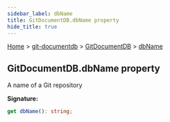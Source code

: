 ```yaml
---
sidebar_label: dbName
title: GitDocumentDB.dbName property
hide_title: true
---
```


[Home](./index.md) &gt; [git-documentdb](./git-documentdb.md) &gt; [GitDocumentDB](./git-documentdb.gitdocumentdb.md) &gt; [dbName](./git-documentdb.gitdocumentdb.dbname.md)

## GitDocumentDB.dbName property

A name of a Git repository

<b>Signature:</b>

```typescript
get dbName(): string;
```
